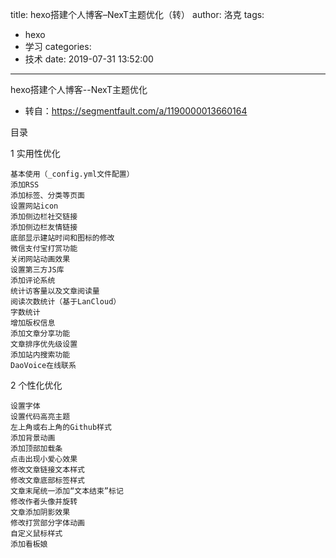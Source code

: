 title: hexo搭建个人博客–NexT主题优化（转）
author: 洛克
tags:
  - hexo
  - 学习
categories:
  - 技术
date: 2019-07-31 13:52:00
---
hexo搭建个人博客--NexT主题优化
- 转自：https://segmentfault.com/a/1190000013660164

目录

1 实用性优化

    基本使用（_config.yml文件配置）
    添加RSS
    添加标签、分类等页面
    设置网站icon
    添加侧边栏社交链接
    添加侧边栏友情链接
    底部显示建站时间和图标的修改
    微信支付宝打赏功能
    关闭网站动画效果
    设置第三方JS库
    添加评论系统
    统计访客量以及文章阅读量
    阅读次数统计（基于LanCloud）
    字数统计
    增加版权信息
    添加文章分享功能
    文章排序优先级设置
    添加站内搜索功能
    DaoVoice在线联系

2 个性化优化

    设置字体
    设置代码高亮主题
    左上角或右上角的Github样式
    添加背景动画
    添加顶部加载条
    点击出现小爱心效果
    修改文章链接文本样式
    修改文章底部标签样式
    文章末尾统一添加“文本结束”标记
    修改作者头像并旋转
    文章添加阴影效果
    修改打赏部分字体动画
    自定义鼠标样式
    添加看板娘
